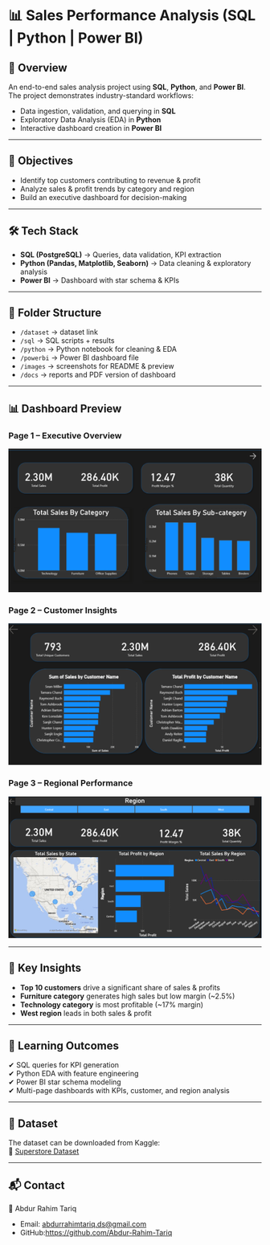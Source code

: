 # 📊 Sales Performance Analysis (SQL | Python | Power BI)

## 📌 Overview
An end-to-end sales analysis project using **SQL**, **Python**, and **Power BI**.  
The project demonstrates industry-standard workflows:
- Data ingestion, validation, and querying in **SQL**
- Exploratory Data Analysis (EDA) in **Python**
- Interactive dashboard creation in **Power BI**

---

## 🎯 Objectives
- Identify top customers contributing to revenue & profit
- Analyze sales & profit trends by category and region
- Build an executive dashboard for decision-making

---

## 🛠️ Tech Stack
- **SQL (PostgreSQL)** → Queries, data validation, KPI extraction  
- **Python (Pandas, Matplotlib, Seaborn)** → Data cleaning & exploratory analysis  
- **Power BI** → Dashboard with star schema & KPIs  

---

## 📂 Folder Structure
- `/dataset` → dataset link  
- `/sql` → SQL scripts + results  
- `/python` → Python notebook for cleaning & EDA  
- `/powerbi` → Power BI dashboard file  
- `/images` → screenshots for README & preview  
- `/docs` → reports and PDF version of dashboard  

---

## 📊 Dashboard Preview
### Page 1 – Executive Overview
![Page 1](images/dashboard_page1.png)

### Page 2 – Customer Insights
![Page 2](images/dashboard_page2.png)

### Page 3 – Regional Performance
![Page 3](images/dashboard_page3.png)

---

## 🚀 Key Insights
- **Top 10 customers** drive a significant share of sales & profits  
- **Furniture category** generates high sales but low margin (~2.5%)  
- **Technology category** is most profitable (~17% margin)  
- **West region** leads in both sales & profit  

---

## 📖 Learning Outcomes
✔ SQL queries for KPI generation  
✔ Python EDA with feature engineering  
✔ Power BI star schema modeling  
✔ Multi-page dashboards with KPIs, customer, and region analysis  

---

## 📂 Dataset
The dataset can be downloaded from Kaggle:  
🔗 [Superstore Dataset](https://www.kaggle.com/datasets/vivek468/superstore-dataset-final)

---

## 📬 Contact
👤 Abdur Rahim Tariq  
- Email: [abdurrahimtariq.ds@gmail.com](mailto:abdurrahimtariq.ds@gmail.com)    
- GitHub:https://github.com/Abdur-Rahim-Tariq
